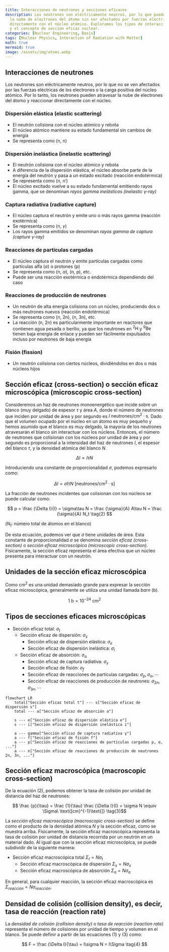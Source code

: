 ```yaml
---
title: Interacciones de neutrones y secciones eficaces
description: Los neutrones son eléctricamente neutros, por lo que pueden atravesar
  la nube de electrones del átomo sin ser afectados por fuerzas eléctricas y reaccionar
  directamente con el núcleo atómico. Exploramos los tipos de interacciones de neutrones
  y el concepto de sección eficaz nuclear.
categories: [Nuclear Engineering, Basis]
tags: [Nuclear Physics, Interaction of Radiation with Matter]
math: true
mermaid: true
image: /assets/img/atoms.webp
---
```

## Interacciones de neutrones
Los neutrones son eléctricamente neutros, por lo que no se ven afectados por las fuerzas eléctricas de los electrones o la carga positiva del núcleo atómico. Por lo tanto, los neutrones pueden atravesar la nube de electrones del átomo y reaccionar directamente con el núcleo.

### Dispersión elástica (elastic scattering)
- El neutrón colisiona con el núcleo atómico y rebota
- El núcleo atómico mantiene su estado fundamental sin cambios de energía
- Se representa como (n, n)

### Dispersión inelástica (inelastic scattering)
- El neutrón colisiona con el núcleo atómico y rebota
- A diferencia de la dispersión elástica, el núcleo absorbe parte de la energía del neutrón y pasa a un estado excitado (reacción endotérmica)
- Se representa como (n, n′)
- El núcleo excitado vuelve a su estado fundamental emitiendo rayos gamma, que se denominan *rayos gamma inelásticos (inelastic $\gamma$-ray)*

### Captura radiativa (radiative capture)
- El núcleo captura el neutrón y emite uno o más rayos gamma (reacción exotérmica)
- Se representa como (n, $\gamma$)
- Los rayos gamma emitidos se denominan *rayos gamma de captura (capture $\gamma$-ray)*

### Reacciones de partículas cargadas
- El núcleo captura el neutrón y emite partículas cargadas como partículas alfa ($\alpha$) o protones (p)
- Se representa como (n, $\alpha$), (n, p), etc.
- Puede ser una reacción exotérmica o endotérmica dependiendo del caso

### Reacciones de producción de neutrones
- Un neutrón de alta energía colisiona con un núcleo, produciendo dos o más neutrones nuevos (reacción endotérmica)
- Se representa como (n, 2n), (n, 3n), etc.
- La reacción (n, 2n) es particularmente importante en reactores que contienen agua pesada o berilio, ya que los neutrones en $^2\text{H}$ y $^9\text{Be}$ tienen baja energía de enlace y pueden ser fácilmente expulsados incluso por neutrones de baja energía

### Fisión (fission)
- Un neutrón colisiona con ciertos núcleos, dividiéndolos en dos o más núcleos hijos

## Sección eficaz (cross-section) o sección eficaz microscópica (microscopic cross-section)
Consideremos un haz de neutrones monoenergético que incide sobre un blanco (muy delgado) de espesor $\tau$ y área $A$, donde el número de neutrones que inciden por unidad de área y por segundo es $I\ \text{neutrones/cm}^2\cdot \text{s}$. Dado que el volumen ocupado por el núcleo en un átomo es muy pequeño y hemos asumido que el blanco es muy delgado, la mayoría de los neutrones atravesarán el blanco sin interactuar con los núcleos. Entonces, el número de neutrones que colisionan con los núcleos por unidad de área y por segundo es proporcional a la intensidad del haz de neutrones $I$, el espesor del blanco $\tau$, y la densidad atómica del blanco $N$.

$$ \Delta I \propto I\tau N $$

Introduciendo una constante de proporcionalidad $\sigma$, podemos expresarlo como:

$$ \Delta I = \sigma I\tau N\ \text{[neutrones/cm}^2\cdot\text{s]} \tag{1} $$

La fracción de neutrones incidentes que colisionan con los núcleos se puede calcular como:

$$ p = \frac {\Delta I}{I} = \sigma\tau N = \frac {\sigma}{A} A\tau N = \frac {\sigma}{A} N_t \tag{2} $$

($N_t$: número total de átomos en el blanco)

De esta ecuación, podemos ver que $\sigma$ tiene unidades de área. Esta constante de proporcionalidad $\sigma$ se denomina *sección eficaz (cross-section)* o *sección eficaz microscópica (microscopic cross-section)*. Físicamente, la sección eficaz representa el área efectiva que un núcleo presenta para interactuar con un neutrón.

## Unidades de la sección eficaz microscópica
Como cm$^2$ es una unidad demasiado grande para expresar la sección eficaz microscópica, generalmente se utiliza una unidad llamada *barn* (b).

$$ 1\ \text{b} = 10^{-24}\ \text{cm}^2 $$

## Tipos de secciones eficaces microscópicas
- Sección eficaz total: $\sigma_t$
  - Sección eficaz de dispersión: $\sigma_s$
    - Sección eficaz de dispersión elástica: $\sigma_e$
    - Sección eficaz de dispersión inelástica: $\sigma_i$
  - Sección eficaz de absorción: $\sigma_a$
    - Sección eficaz de captura radiativa: $\sigma_\gamma$
    - Sección eficaz de fisión: $\sigma_f$
    - Sección eficaz de reacciones de partículas cargadas: $\sigma_p, \sigma_\alpha, \cdots$
    - Sección eficaz de reacciones de producción de neutrones: $\sigma_{2n}, \sigma_{3n}, \cdots$

```mermaid
flowchart LR
	total["Sección eficaz total t"] --- s["Sección eficaz de dispersión s"]
	total --- a["Sección eficaz de absorción a"]

	s --- e["Sección eficaz de dispersión elástica e"]
	s --- i["Sección eficaz de dispersión inelástica i"]

	a --- gamma["Sección eficaz de captura radiativa γ"]
	a --- f["Sección eficaz de fisión f"]
	a --- p["Sección eficaz de reacciones de partículas cargadas p, α, ..."]
	a --- n["Sección eficaz de reacciones de producción de neutrones 2n, 3n, ..."]
```

## Sección eficaz macroscópica (macroscopic cross-section)
De la ecuación (2), podemos obtener la tasa de colisión por unidad de distancia del haz de neutrones:

$$ \frac {p}{\tau} = \frac {1}{\tau} \frac {\Delta I}{I} = \sigma N \equiv \Sigma\ \text{[cm}^{-1}\text{]} \tag{3}$$

La *sección eficaz macroscópica (macroscopic cross-section)* se define como el producto de la densidad atómica $N$ y la sección eficaz, como se muestra arriba. Físicamente, la sección eficaz macroscópica representa la tasa de colisión por unidad de distancia recorrida por un neutrón en un material dado. Al igual que con la sección eficaz microscópica, se puede subdividir de la siguiente manera:

- Sección eficaz macroscópica total $\Sigma_t=N\sigma_t$
  - Sección eficaz macroscópica de dispersión $\Sigma_s=N\sigma_s$
  - Sección eficaz macroscópica de absorción $\Sigma_a=N\sigma_a$

En general, para cualquier reacción, la sección eficaz macroscópica es $\Sigma_{reacción}=N\sigma_{reacción}$.

## Densidad de colisión (collision density), es decir, tasa de reacción (reaction rate)
La *densidad de colisión (collision density)* o *tasa de reacción (reaction rate)* representa el número de colisiones por unidad de tiempo y volumen en el blanco. Se puede definir a partir de las ecuaciones (1) y (3) como:

$$ F = \frac {\Delta I}{\tau} = I\sigma N = I\Sigma \tag{4} $$
